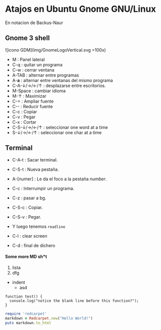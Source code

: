 # Atajos en Ubuntu Gnome GNU/Linux

En notacion de Backus-Naur


## Gnome 3 shell

![icono GDM](img/GnomeLogoVertical.svg =100x)

- M : Panel lateral
- C-q : quitar un programa
- C-w : cerrar ventana
- A-TAB : alternar entre programas
- A-__a__ : alternar entre ventanas del mismo programa
- C-A-↓/→/←/↑ : desplazarse entre escritorios.
- M-Space : cambiar idioma
- M-↑ : Maximizar
- C-+ : Ampliar fuente
- C-- : Reducir fuente
- C-c : Copiar
- C-v : Pegar
- C-x : Cortar
- C-S-↓/→/←/↑ : seleccionar one word at a time
- S-↓/→/←/↑ : seleccionar one char at a time


## Terminal
* C-A-t : Sacar terminal.
* C-S-t : Nueva pestaña.
* A-[numer] : Le da el foco a la pestaña _number_.
* C-c : Interrumpir un programa.
* C-z : pasar a bg.
* C-S-c : Copiar.
* C-S-v : Pegar.

* Y luego tenemos `readline`
* C-l : clear screen

* C-d : final de dichero



#### Some more MD sh*t

1. lista
1. dfg
  - indent
    * asd


```
function test() {
  console.log("notice the blank line before this function?");
}
```

```ruby
require 'redcarpet'
markdown = Redcarpet.new("Hello World!")
puts markdown.to_html
```
